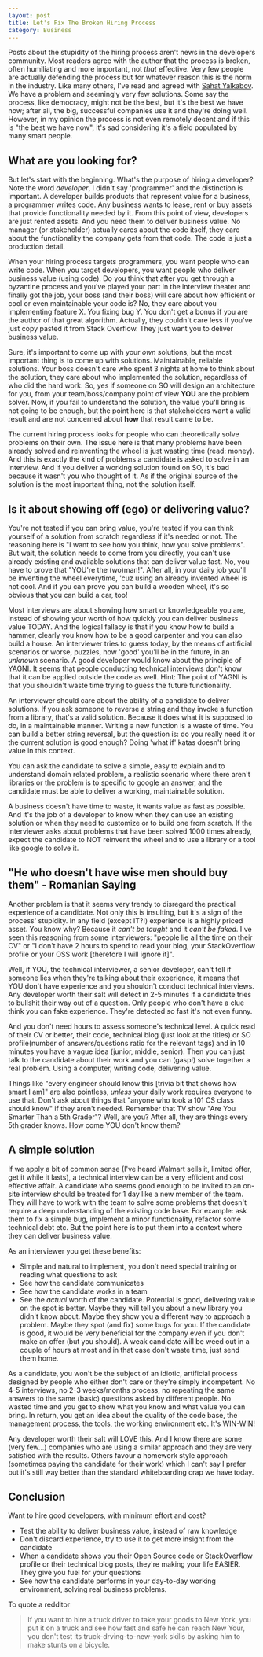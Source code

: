```yaml
---
layout: post
title: Let's Fix The Broken Hiring Process 
category: Business
---
```


Posts about the stupidity of the hiring process aren't news in the developers community. Most readers agree with the author that the process is broken, often humiliating and more important, not _that_ effective. Very few people are actually defending the process but for whatever reason this is the norm in the industry. Like many others, I've read and agreed with [Sahat Yalkabov](https://medium.com/@evnowandforever/f-you-i-quit-hiring-is-broken-bb8f3a48d324#.xkw5f6r14). We have a problem and seemingly very few solutions. Some say the process, like democracy, might not be the best, but it's the best we have now; after all, the big, successful companies use it and they're doing well. However, in my opinion the process is not even remotely decent and if this is "the best we have now", it's sad considering it's a field populated by many smart people. 

## What are you looking for?

But let's start with the beginning. What's the purpose of hiring a developer? Note the word _developer_, I didn't say 'programmer' and the distinction is important. A developer builds products that represent value for a business, a programmer writes code. Any business wants to lease, rent or buy assets that provide functionality needed by it. From this point of view, developers are just rented assets. And you need them to deliver business value. No manager (or stakeholder) actually cares about the code itself, they care about the functionality the company gets from that code. The code is just a production detail.

When your hiring process targets programmers, you want people who can write code. When you target developers, you want people who deliver business value (using code). Do you think that after you get through a byzantine process and you've played your part in the interview theater and finally got the job, your boss (and their boss) will care about how efficient or cool or even maintainable your code is? No, they care about you implementing feature X. You fixing bug Y. You don't get a bonus if you are the author of that great algorithm. Actually, they couldn't care less if you've just copy pasted it from Stack Overflow. They just want you to deliver business value.

Sure, it's important to come up with your _own_ solutions, but the most important thing is to come up with solutions. Maintainable, reliable solutions. Your boss doesn't care who spent 3 nights at home to think about the solution, they care about who implemented the solution, regardless of who did the hard work. So, yes if someone on SO will design an architecture for you, from your team/boss/company point of view **YOU** are the problem solver. Now, if you fail to understand the solution, the value you'll bring is not going to be enough, but the point here is that stakeholders want a valid result and are not concerned about **how** that result came to be.

The current hiring process looks for people who can theoretically solve problems on their own. The issue here is that many problems have been already solved and reinventing the wheel is just wasting time (read: money). And this is exactly the kind of problems a candidate is asked to solve in an interview. And if you deliver a working solution found on SO, it's bad because it wasn't you who thought of it. As if the original source of the solution is the most important thing, not the solution itself.

## Is it about showing off (ego) or delivering value?

You're not tested if you can bring value, you're tested if you can think yourself of a solution from scratch regardless if it's needed or not. The reasoning here is "I want to see how you think, how you solve problems". But wait, the solution needs to come from you directly, you can't use already existing and available solutions that can deliver value fast. No, you have to prove that "YOU're the (wo)man!". After all, in your daily job you'll be inventing the wheel everytime, 'cuz using an already invented wheel is not cool. And if you can prove you can build a wooden wheel, it's so obvious that you can build a car, too!

Most interviews are about showing how smart or knowledgeable you are, instead of showing your worth of how quickly you can deliver business value TODAY. And the logical fallacy is that if you know how to build a hammer, clearly you know how to be a good carpenter and you can also build a house. An interviewer tries to guess today, by the means of artificial scenarios or worse, puzzles, how 'good' you'll be in the future, in an _unknown_ scenario. A good developer would know about the principle of [YAGNI](http://blog.sapiensworks.com/post/2013/06/27/The-Fallacy-of-YAGNI.aspx). It seems that people conducting technical interviews don't know that it can be applied outside the code as well. Hint: The point of YAGNI is that you shouldn't waste time trying to guess the future functionality.  

An interviewer should care about the ability of a candidate to deliver solutions. If you ask someone to reverse a string and they invoke a function from a library, that's a valid solution. Because it does what it is supposed to do, in a maintainable manner. Writing a new function is a waste of time. You can build a better string reversal, but the question is: do you really need it or the current solution is good enough? Doing 'what if' katas doesn't bring value in this context. 

You can ask the candidate to solve a simple, easy to explain and to understand domain related problem, a realistic scenario where there aren't libraries or the problem is to specific to google an answer, and the candidate must be able to deliver a working, maintainable solution. 

A business doesn't have time to waste, it wants value as fast as possible. And it's the job of a developer to know when they can use an existing solution or when they need to customize or to build one from scratch. If the interviewer asks about problems that have been solved 1000 times already, expect the candidate to NOT reinvent the wheel and to use a library or a tool like google to solve it.    

## "He who doesn't have wise men should buy them" - Romanian Saying

Another problem is that it seems very trendy to disregard the practical experience of a candidate. Not only this is insulting, but it's a sign of the process' stupidity. In any field (except IT?!) experience is a highly priced asset. You know why? Because it _can't be taught_ and it _can't be faked_. I've seen this reasoning from some interviewers: "people lie all the time on their CV" or "I don't have 2 hours to spend to read your blog, your StackOverflow profile or your OSS work [therefore I will ignore it]".

Well, if YOU, the technical interviewer, a senior developer, can't tell if someone lies when they're talking about their experience, it means that YOU don't have experience and you shouldn't conduct technical interviews. Any developer worth their salt will detect in 2-5 minutes if a candidate tries to bullshit their way out of a question. Only people who don't have a clue think you can fake experience. They're detected so fast it's not even funny.

And you don't need hours to assess someone's technical level. A quick read of their CV or better, their code, technical blog (just look at the titles) or SO profile(number of answers/questions ratio for the relevant tags) and in 10 minutes you have a vague idea (junior, middle, senior). Then you can just talk to the candidate about their work and you can (gasp!) solve together a real problem. Using a computer, writing code, delivering value. 

Things like "every engineer should know this [trivia bit that shows how smart I am]" are also pointless, _unless_ your daily work requires everyone to use that. Don't ask about things that "anyone who took a 101 CS class should know" if they aren't needed. Remember that TV show "Are You Smarter Than a 5th Grader"? Well, are you? After all, they are things every 5th grader knows. How come YOU don't know them?  
 
## A simple solution
 
If we apply a bit of common sense (I've heard Walmart sells it, limited offer, get it while it lasts), a technical interview can be a very efficient and cost effective affair. A candidate who seems good enough to be invited to an on-site interview should be treated for 1 day like a new member of the team. They will have to work with the team to solve some problems that doesn't require a deep understanding of the existing code base. For example: ask them to fix a simple bug, implement a minor functionality, refactor some technical debt etc. But the point here is to put them into a context where they can deliver business value.
 
As an interviewer you get these benefits:

 * Simple and natural to implement, you don't need special training or reading what questions to ask 
 * See how the candidate communicates 
 * See how the candidate works in a team
 * See the _actual_ worth of the candidate. Potential is good, delivering value on the spot is better. Maybe they will tell you about a new library you didn't know about. Maybe they show you a different way to approach a problem. Maybe they spot (and fix) some bugs for you. If the candidate is good, it would be very beneficial for the company even if you don't make an offer (but you should). A weak candidate will be weed out in a couple of hours at most and in that case don't waste time, just send them home.
  
 As a candidate, you won't be the subject of an idiotic, artificial process designed by people who either don't care or they're simply incompetent. No 4-5 interviews, no 2-3 weeks/months process, no repeating the same answers to the same (basic) questions asked by different people. No wasted time and you get to show what you know and what value you can bring. In return, you get an idea about the quality of the code base, the management process, the tools, the working environment etc. It's WIN-WIN!
  
 Any developer worth their salt will LOVE this. And I know there are some (very few...) companies  who are using a similar approach and they are very satisfied with the results. Others favour a homework style approach (sometimes paying the candidate for their work) which I can't say I prefer but it's still way better than the standard whiteboarding crap we have today.
 

## Conclusion

Want to hire good developers, with minimum effort and cost?

* Test the ability to deliver business value, instead of raw knowledge
* Don't discard experience, try to use it to get more insight from the candidate
* When a candidate shows you their Open Source code or StackOverflow profile or their technical blog posts, they're making your life EASIER. They give you fuel for your questions
* See how the candidate performs in your day-to-day working environment, solving real business problems.

To quote a redditor

>If you want to hire a truck driver to take your goods to New York, you put it on a truck and see how fast and safe he can reach New Your, you don't test its truck-drving-to-new-york skills by asking him to make stunts on a bicycle.


